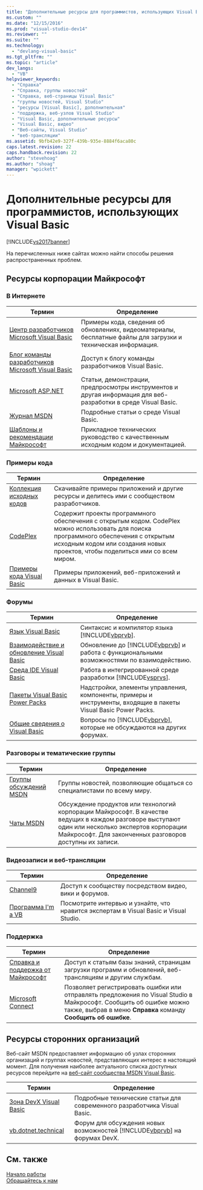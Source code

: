 ```yaml
---
title: "Дополнительные ресурсы для программистов, использующих Visual Basic | Microsoft Docs"
ms.custom: ""
ms.date: "12/15/2016"
ms.prod: "visual-studio-dev14"
ms.reviewer: ""
ms.suite: ""
ms.technology: 
  - "devlang-visual-basic"
ms.tgt_pltfrm: ""
ms.topic: "article"
dev_langs: 
  - "VB"
helpviewer_keywords: 
  - "Справка"
  - "Справка, группы новостей"
  - "Справка, веб-страницы Visual Basic"
  - "группы новостей, Visual Studio"
  - "ресурсы [Visual Basic], дополнительная"
  - "поддержка, веб-узлов Visual Studio"
  - "Visual Basic, дополнительные ресурсы"
  - "Visual Basic, видео"
  - "Веб-сайты, Visual Studio"
  - "веб-трансляции"
ms.assetid: 9bfb42e9-327f-439b-935e-8884f6aca80c
caps.latest.revision: 22
caps.handback.revision: 22
author: "stevehoag"
ms.author: "shoag"
manager: "wpickett"
---
```

# Дополнительные ресурсы для программистов, использующих Visual Basic
[!INCLUDE[vs2017banner](../../csharp/includes/vs2017banner.md)]

На перечисленных ниже сайтах можно найти способы решения распространенных проблем.  
  
## Ресурсы корпорации Майкрософт  
  
### В Интернете  
  
|Термин|Определение|  
|------------|-----------------|  
|[Центр разработчиков Microsoft Visual Basic](http://go.microsoft.com/fwlink/?LinkID=47768)|Примеры кода, сведения об обновлениях, видеоматериалы, бесплатные файлы для загрузки и техническая информация.|  
|[Блог команды разработчиков Microsoft Visual Basic](http://go.microsoft.com/fwlink/?LinkID=123815)|Доступ к блогу команды разработчиков Visual Basic.|  
|[Microsoft ASP.NET](http://go.microsoft.com/fwlink/?LinkID=51657)|Статьи, демонстрации, предпросмотры инструментов и другая информация для веб\-разработки в среде Visual Basic.|  
|[Журнал MSDN](http://msdn.microsoft.com/magazine/cc159292.aspx)|Подробные статьи о среде Visual Basic.|  
|[Шаблоны и рекомендации Майкрософт](http://msdn.microsoft.com/practices/default.aspx)|Прикладное технических руководство с качественным исходным кодом и документацией.|  
  
### Примеры кода  
  
|Термин|Определение|  
|------------|-----------------|  
|[Коллекция исходных кодов](http://code.msdn.microsoft.com/)|Скачивайте примеры приложений и другие ресурсы и делитесь ими с сообществом разработчиков.|  
|[CodePlex](http://www.codeplex.com/)|Содержит проекты программного обеспечения с открытым кодом.  CodePlex можно использовать для поиска программного обеспечения с открытым исходным кодом или создания новых проектов, чтобы поделиться ими со всем миром.|  
|[Примеры кода Visual Basic](http://msdn.microsoft.com/vbasic/ms789074)|Примеры приложений, веб\-приложений и данных в Visual Basic.|  
  
### Форумы  
  
|Термин|Определение|  
|------------|-----------------|  
|[Язык Visual Basic](http://go.microsoft.com/fwlink/?LinkId=145963)|Синтаксис и компилятор языка [!INCLUDE[vbprvb](../../csharp/programming-guide/concepts/linq/includes/vbprvb_md.md)].|  
|[Взаимодействие и обновление Visual Basic](http://go.microsoft.com/fwlink/?LinkId=145966)|Обновление до [!INCLUDE[vbprvb](../../csharp/programming-guide/concepts/linq/includes/vbprvb_md.md)] и работа с функциональными возможностями по взаимодействию.|  
|[Среда IDE Visual Basic](http://go.microsoft.com/fwlink/?LinkId=145971)|Работа в интегрированной среде разработки [!INCLUDE[vsprvs](../../csharp/includes/vsprvs_md.md)].|  
|[Пакеты Visual Basic Power Packs](http://social.msdn.microsoft.com/Forums/vbpowerpacks/threads)|Надстройки, элементы управления, компоненты, примеры и инструменты, входящие в пакеты Visual Basic Power Packs.|  
|[Общие сведения о Visual Basic](http://go.microsoft.com/fwlink/?LinkId=145973)|Вопросы по [!INCLUDE[vbprvb](../../csharp/programming-guide/concepts/linq/includes/vbprvb_md.md)], которые не обсуждаются на других форумах.|  
  
### Разговоры и тематические группы  
  
|Термин|Определение|  
|------------|-----------------|  
|[Группы обсуждений MSDN](http://go.microsoft.com/fwlink/?LinkId=145961)|Группы новостей, позволяющие общаться со специалистами по всему миру.|  
|[Чаты MSDN](http://go.microsoft.com/fwlink/?LinkId=145962)|Обсуждение продуктов или технологий корпорации Майкрософт.  В качестве ведущих в каждом разговоре выступают один или несколько экспертов корпорации Майкрософт.  Для законченных разговоров доступны их записи.|  
  
### Видеозаписи и веб\-трансляции  
  
|Термин|Определение|  
|------------|-----------------|  
|[Channel9](http://go.microsoft.com/fwlink/?LinkID=123827)|Доступ к сообществу посредством видео, вики и форумов.|  
|[Программа I'm a VB](http://msdn.microsoft.com/vbasic/dd776132)|Посмотрите интервью и узнайте, что нравится экспертам в Visual Basic и Visual Studio.|  
  
### Поддержка  
  
|Термин|Определение|  
|------------|-----------------|  
|[Справка и поддержка от Майкрософт](http://go.microsoft.com/fwlink/?LinkID=108287)|Доступ к статьям базы знаний, страницам загрузки программ и обновлений, веб\-трансляциям и другим службам.|  
|[Microsoft Connect](http://connect.microsoft.com/)|Позволяет регистрировать ошибки или отправлять предложения по Visual Studio в Майкрософт.  Сообщить об ошибке можно также, выбрав в меню **Справка** команду **Сообщить об ошибке**.|  
  
## Ресурсы сторонних организаций  
 Веб\-сайт MSDN предоставляет информацию об узлах сторонних организаций и группах новостей, представляющих интерес в настоящий момент.  Для получения наиболее актуального списка доступных ресурсов перейдите на [веб\-сайт сообщества MSDN Visual Basic](http://go.microsoft.com/fwlink/?LinkID=77372).  
  
|Термин|Определение|  
|------------|-----------------|  
|[Зона DevX Visual Basic](http://go.microsoft.com/fwlink/?LinkId=145978)|Подробные технические статьи для современного разработчика Visual Basic.|  
|[vb.dotnet.technical](http://go.microsoft.com/fwlink/?LinkId=145986)|Форум для обсуждения новых возможностей [!INCLUDE[vbprvb](../../csharp/programming-guide/concepts/linq/includes/vbprvb_md.md)] на форумах DevX.|  
  
## См. также  
 [Начало работы](../../visual-basic/getting-started/index.md)   
 [Обращайтесь к нам](/visual-studio/ide/talk-to-us)
